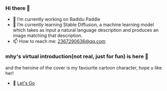 ### Hi there 👋
- 🔭 I’m currently working on Badidu Paddle
- 🌱 I’m currently learning Stable Diffusion, a machine learning model which takes as input a natural language description and produces an image matching that description.
- 📫 How to reach me: 2367290636@qq.com

### mhy's virtual introduction(not real, just for fun) is here 👋
and the heroine of the cover is my favourite cartoon character, hope u like her!
- :roller_coaster: [Let's Go](https://mhy-666.github.io/)

<!--
**mhy-666/mhy-666** is a ✨ _special_ ✨ repository because its `README.md` (this file) appears on your GitHub profile.

Here are some ideas to get you started:
-->
